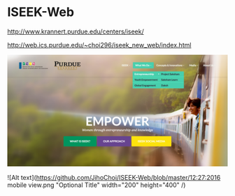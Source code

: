 # ISEEK-Web




http://www.krannert.purdue.edu/centers/iseek/

http://web.ics.purdue.edu/~choi296/iseek_new_web/index.html


![Alt text](https://github.com/JihoChoi/ISEEK-Web/blob/master/12:23:2016.png "Optional Title")

![Alt text](https://github.com/JihoChoi/ISEEK-Web/blob/master/12:27:2016 mobile view.png "Optional Title" width="200" height="400" /)








